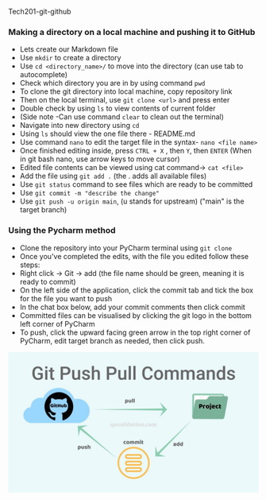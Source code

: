 

Tech201-git-github

### Making a directory on a local machine and pushing it to GitHub
* Lets create our Markdown file
* Use `mkdir` to create a directory
* Use `cd <directory_name>/` to move into the directory (can use tab to autocomplete)
* Check which directory you are in by using command `pwd`
* To clone the git directory into local machine, copy repository link
* Then on the local terminal, use `git clone <url>` and press enter
* Double check by using `ls` to view contents of current folder
* (Side note -Can use command `clear` to clean out the terminal)
* Navigate into new directory using `cd`
* Using `ls` should view the one file there - README.md
* Use command `nano` to edit the target file in the syntax- `nano <file name>`
* Once finished editing inside, press `CTRL + X` , then `Y`, then `ENTER`
(When in git bash nano, use arrow keys to move cursor)
* Edited file contents can be viewed using cat command-> `cat <file>`
* Add the file using `git add .` (the . adds all available files)
* Use `git status` command to see files which are ready to be committed
* Use `git commit -m "describe the change"`
* Use `git push -u origin main`, (u stands for upstream) ("main" is the target branch)

### Using the Pycharm method
* Clone the repository into your PyCharm terminal using `git clone`
* Once you've completed the edits, with the file you edited follow these steps:
* Right click -> Git -> add (the file name should be green, meaning it is ready to commit)
* On the left side of the application, click the commit tab and tick the box for the file you want to push
* In the chat box below, add your commit comments then click commit
* Committed files can be visualised by clicking the git logo in the bottom left corner of PyCharm
* To push, click the upward facing green arrow in the top right corner of PyCharm, edit target branch as needed, then click push.


![](git.png)
